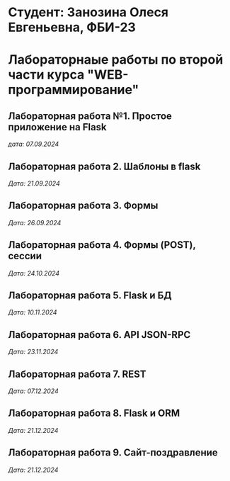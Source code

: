 # Cтудент: Занозина Олеся Евгеньевна, ФБИ-23

# Лабораторнаые работы по второй части курса "WEB-программирование"

## Лабораторная работа №1. Простое приложение на Flask

*дата: 07.09.2024*

## Лабораторная работа 2. Шаблоны в flask

*Дата: 21.09.2024*

## Лабораторная работа 3. Формы

*Дата: 26.09.2024*

## Лабораторная работа 4. Формы (POST), сессии

*Дата: 24.10.2024*

## Лабораторная работа 5. Flask и БД

*Дата: 10.11.2024*

## Лабораторная работа 6. API JSON-RPC

*Дата: 23.11.2024*

## Лабораторная работа 7. REST

*Дата: 07.12.2024*

## Лабораторная работа 8. Flask и ORM

*Дата: 21.12.2024*

## Лабораторная работа 9. Сайт-поздравление

*Дата: 21.12.2024*
